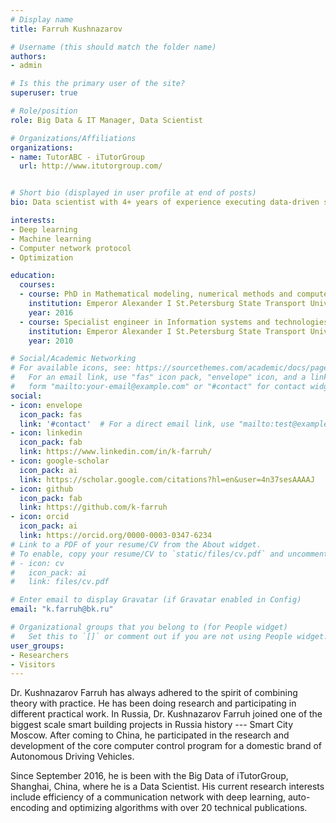 ```yaml
---
# Display name
title: Farruh Kushnazarov

# Username (this should match the folder name)
authors:
- admin

# Is this the primary user of the site?
superuser: true

# Role/position
role: Big Data & IT Manager, Data Scientist

# Organizations/Affiliations
organizations:
- name: TutorABC ‐ iTutorGroup
  url: http://www.itutorgroup.com/


# Short bio (displayed in user profile at end of posts)
bio: Data scientist with 4+ years of experience executing data‐driven solutions to increase efficiency, accuracy. I have a deep driven passion for software, database, and data science.

interests:
- Deep learning
- Machine learning
- Computer network protocol
- Optimization

education:
  courses:
  - course: PhD in Mathematical modeling, numerical methods and computer programs
    institution: Emperor Alexander I St.Petersburg State Transport University
    year: 2016
  - course: Specialist engineer in Information systems and technologies
    institution: Emperor Alexander I St.Petersburg State Transport University
    year: 2010

# Social/Academic Networking
# For available icons, see: https://sourcethemes.com/academic/docs/page-builder/#icons
#   For an email link, use "fas" icon pack, "envelope" icon, and a link in the
#   form "mailto:your-email@example.com" or "#contact" for contact widget.
social:
- icon: envelope
  icon_pack: fas
  link: '#contact'  # For a direct email link, use "mailto:test@example.org".
- icon: linkedin
  icon_pack: fab
  link: https://www.linkedin.com/in/k-farruh/
- icon: google-scholar
  icon_pack: ai
  link: https://scholar.google.com/citations?hl=en&user=4n37sesAAAAJ
- icon: github
  icon_pack: fab
  link: https://github.com/k-farruh
- icon: orcid
  icon_pack: ai
  link: https://orcid.org/0000-0003-0347-6234
# Link to a PDF of your resume/CV from the About widget.
# To enable, copy your resume/CV to `static/files/cv.pdf` and uncomment the lines below.
# - icon: cv
#   icon_pack: ai
#   link: files/cv.pdf

# Enter email to display Gravatar (if Gravatar enabled in Config)
email: "k.farruh@bk.ru"

# Organizational groups that you belong to (for People widget)
#   Set this to `[]` or comment out if you are not using People widget.
user_groups:
- Researchers
- Visitors
---
```


Dr. Kushnazarov Farruh has always adhered to the spirit of combining theory with practice. He has been doing research and participating in different practical work. In Russia, Dr. Kushnazarov Farruh joined one of the biggest scale smart building projects in Russia history --- Smart City Moscow. After coming to China, he participated in the research and development of the core computer control program for a domestic brand of Autonomous Driving Vehicles. 

Since September 2016, he is been with the Big Data of iTutorGroup, Shanghai, China, where he is a Data Scientist. His current research interests include efficiency of a communication network with deep learning, auto-encoding and optimizing algorithms with over 20 technical publications. 

